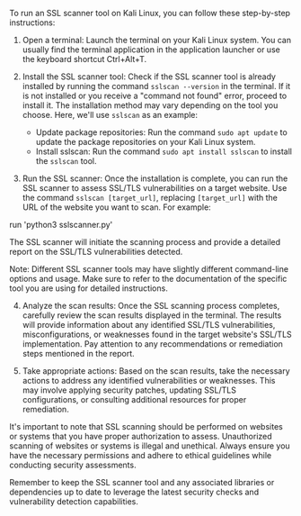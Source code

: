 To run an SSL scanner tool on Kali Linux, you can follow these step-by-step instructions:

1. Open a terminal: Launch the terminal on your Kali Linux system. You can usually find the terminal application in the application launcher or use the keyboard shortcut Ctrl+Alt+T.

2. Install the SSL scanner tool: Check if the SSL scanner tool is already installed by running the command `sslscan --version` in the terminal. If it is not installed or you receive a "command not found" error, proceed to install it. The installation method may vary depending on the tool you choose. Here, we'll use `sslscan` as an example:

   - Update package repositories: Run the command `sudo apt update` to update the package repositories on your Kali Linux system.
   - Install sslscan: Run the command `sudo apt install sslscan` to install the `sslscan` tool.

3. Run the SSL scanner: Once the installation is complete, you can run the SSL scanner to assess SSL/TLS vulnerabilities on a target website. Use the command `sslscan [target_url]`, replacing `[target_url]` with the URL of the website you want to scan. For example:

run 'python3 sslscanner.py'

   The SSL scanner will initiate the scanning process and provide a detailed report on the SSL/TLS vulnerabilities detected.

   Note: Different SSL scanner tools may have slightly different command-line options and usage. Make sure to refer to the documentation of the specific tool you are using for detailed instructions.

4. Analyze the scan results: Once the SSL scanning process completes, carefully review the scan results displayed in the terminal. The results will provide information about any identified SSL/TLS vulnerabilities, misconfigurations, or weaknesses found in the target website's SSL/TLS implementation. Pay attention to any recommendations or remediation steps mentioned in the report.

5. Take appropriate actions: Based on the scan results, take the necessary actions to address any identified vulnerabilities or weaknesses. This may involve applying security patches, updating SSL/TLS configurations, or consulting additional resources for proper remediation.

It's important to note that SSL scanning should be performed on websites or systems that you have proper authorization to assess. Unauthorized scanning of websites or systems is illegal and unethical. Always ensure you have the necessary permissions and adhere to ethical guidelines while conducting security assessments.

Remember to keep the SSL scanner tool and any associated libraries or dependencies up to date to leverage the latest security checks and vulnerability detection capabilities.
